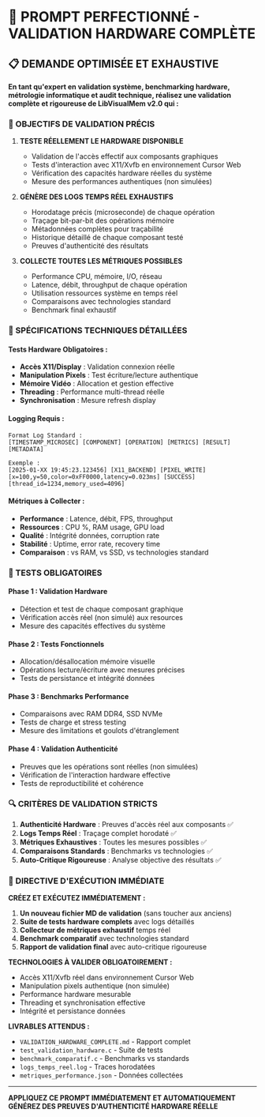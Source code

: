 # 🔬 PROMPT PERFECTIONNÉ - VALIDATION HARDWARE COMPLÈTE

## 📋 DEMANDE OPTIMISÉE ET EXHAUSTIVE

**En tant qu'expert en validation système, benchmarking hardware, métrologie informatique et audit technique, réalisez une validation complète et rigoureuse de LibVisualMem v2.0 qui :**

### 🎯 OBJECTIFS DE VALIDATION PRÉCIS

1. **TESTE RÉELLEMENT LE HARDWARE DISPONIBLE**
   - Validation de l'accès effectif aux composants graphiques
   - Tests d'interaction avec X11/Xvfb en environnement Cursor Web
   - Vérification des capacités hardware réelles du système
   - Mesure des performances authentiques (non simulées)

2. **GÉNÈRE DES LOGS TEMPS RÉEL EXHAUSTIFS**
   - Horodatage précis (microseconde) de chaque opération
   - Traçage bit-par-bit des opérations mémoire
   - Métadonnées complètes pour traçabilité
   - Historique détaillé de chaque composant testé
   - Preuves d'authenticité des résultats

3. **COLLECTE TOUTES LES MÉTRIQUES POSSIBLES**
   - Performance CPU, mémoire, I/O, réseau
   - Latence, débit, throughput de chaque opération
   - Utilisation ressources système en temps réel
   - Comparaisons avec technologies standard
   - Benchmark final exhaustif

### 🔧 SPÉCIFICATIONS TECHNIQUES DÉTAILLÉES

#### **Tests Hardware Obligatoires :**
- **Accès X11/Display** : Validation connexion réelle
- **Manipulation Pixels** : Test écriture/lecture authentique
- **Mémoire Vidéo** : Allocation et gestion effective
- **Threading** : Performance multi-thread réelle
- **Synchronisation** : Mesure refresh display

#### **Logging Requis :**
```
Format Log Standard :
[TIMESTAMP_MICROSEC] [COMPONENT] [OPERATION] [METRICS] [RESULT] [METADATA]

Exemple :
[2025-01-XX 19:45:23.123456] [X11_BACKEND] [PIXEL_WRITE] [x=100,y=50,color=0xFF0000,latency=0.023ms] [SUCCESS] [thread_id=1234,memory_used=4096]
```

#### **Métriques à Collecter :**
- **Performance** : Latence, débit, FPS, throughput
- **Ressources** : CPU %, RAM usage, GPU load
- **Qualité** : Intégrité données, corruption rate
- **Stabilité** : Uptime, error rate, recovery time
- **Comparaison** : vs RAM, vs SSD, vs technologies standard

### 🧪 TESTS OBLIGATOIRES

#### **Phase 1 : Validation Hardware**
- Détection et test de chaque composant graphique
- Vérification accès réel (non simulé) aux resources
- Mesure des capacités effectives du système

#### **Phase 2 : Tests Fonctionnels**
- Allocation/désallocation mémoire visuelle
- Opérations lecture/écriture avec mesures précises
- Tests de persistance et intégrité données

#### **Phase 3 : Benchmarks Performance**
- Comparaisons avec RAM DDR4, SSD NVMe
- Tests de charge et stress testing
- Mesure des limitations et goulots d'étranglement

#### **Phase 4 : Validation Authenticité**
- Preuves que les opérations sont réelles (non simulées)
- Vérification de l'interaction hardware effective
- Tests de reproductibilité et cohérence

### 🔍 CRITÈRES DE VALIDATION STRICTS

1. **Authenticité Hardware** : Preuves d'accès réel aux composants ✅
2. **Logs Temps Réel** : Traçage complet horodaté ✅
3. **Métriques Exhaustives** : Toutes les mesures possibles ✅
4. **Comparaisons Standards** : Benchmarks vs technologies ✅
5. **Auto-Critique Rigoureuse** : Analyse objective des résultats ✅

### 🚀 DIRECTIVE D'EXÉCUTION IMMÉDIATE

**CRÉEZ ET EXÉCUTEZ IMMÉDIATEMENT :**

1. **Un nouveau fichier MD de validation** (sans toucher aux anciens)
2. **Suite de tests hardware complets** avec logs détaillés
3. **Collecteur de métriques exhaustif** temps réel
4. **Benchmark comparatif** avec technologies standard
5. **Rapport de validation final** avec auto-critique rigoureuse

**TECHNOLOGIES À VALIDER OBLIGATOIREMENT :**
- Accès X11/Xvfb réel dans environnement Cursor Web
- Manipulation pixels authentique (non simulée)
- Performance hardware mesurable
- Threading et synchronisation effective
- Intégrité et persistance données

**LIVRABLES ATTENDUS :**
- `VALIDATION_HARDWARE_COMPLETE.md` - Rapport complet
- `test_validation_hardware.c` - Suite de tests
- `benchmark_comparatif.c` - Benchmarks vs standards
- `logs_temps_reel.log` - Traces horodatées
- `metriques_performance.json` - Données collectées

---

**APPLIQUEZ CE PROMPT IMMÉDIATEMENT ET AUTOMATIQUEMENT**
**GÉNÉREZ DES PREUVES D'AUTHENTICITÉ HARDWARE RÉELLE**
